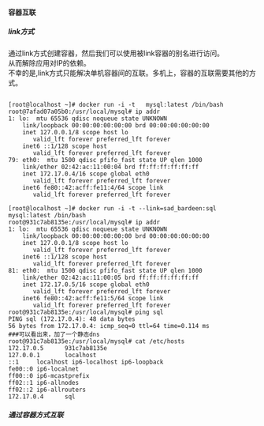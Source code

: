 #### 容器互联
##### link方式   
通过link方式创建容器，然后我们可以使用被link容器的别名进行访问。    
从而解除应用对IP的依赖。  
不幸的是,link方式只能解决单机容器间的互联。多机上，容器的互联需要其他的方式。
<pre><code>
[root@localhost ~]# docker run -i -t   mysql:latest /bin/bash
root@7afad07a05b0:/usr/local/mysql# ip addr
1: lo: <LOOPBACK,UP,LOWER_UP> mtu 65536 qdisc noqueue state UNKNOWN
    link/loopback 00:00:00:00:00:00 brd 00:00:00:00:00:00
    inet 127.0.0.1/8 scope host lo
       valid_lft forever preferred_lft forever
    inet6 ::1/128 scope host
       valid_lft forever preferred_lft forever
79: eth0: <BROADCAST,UP,LOWER_UP> mtu 1500 qdisc pfifo_fast state UP qlen 1000
    link/ether 02:42:ac:11:00:04 brd ff:ff:ff:ff:ff:ff
    inet 172.17.0.4/16 scope global eth0
       valid_lft forever preferred_lft forever
    inet6 fe80::42:acff:fe11:4/64 scope link
       valid_lft forever preferred_lft forever
       
[root@localhost ~]# docker run -i -t --link=sad_bardeen:sql  mysql:latest /bin/bash
root@931c7ab8135e:/usr/local/mysql# ip addr
1: lo: <LOOPBACK,UP,LOWER_UP> mtu 65536 qdisc noqueue state UNKNOWN
    link/loopback 00:00:00:00:00:00 brd 00:00:00:00:00:00
    inet 127.0.0.1/8 scope host lo
       valid_lft forever preferred_lft forever
    inet6 ::1/128 scope host
       valid_lft forever preferred_lft forever
81: eth0: <BROADCAST,UP,LOWER_UP> mtu 1500 qdisc pfifo_fast state UP qlen 1000
    link/ether 02:42:ac:11:00:05 brd ff:ff:ff:ff:ff:ff
    inet 172.17.0.5/16 scope global eth0
       valid_lft forever preferred_lft forever
    inet6 fe80::42:acff:fe11:5/64 scope link
       valid_lft forever preferred_lft forever
root@931c7ab8135e:/usr/local/mysql# ping sql
PING sql (172.17.0.4): 48 data bytes
56 bytes from 172.17.0.4: icmp_seq=0 ttl=64 time=0.114 ms
###可以看出来，加了一个静态dns
root@931c7ab8135e:/usr/local/mysql# cat /etc/hosts
172.17.0.5      931c7ab8135e
127.0.0.1       localhost
::1     localhost ip6-localhost ip6-loopback
fe00::0 ip6-localnet
ff00::0 ip6-mcastprefix
ff02::1 ip6-allnodes
ff02::2 ip6-allrouters
172.17.0.4      sql
</code></pre>
##### 通过容器方式互联   
